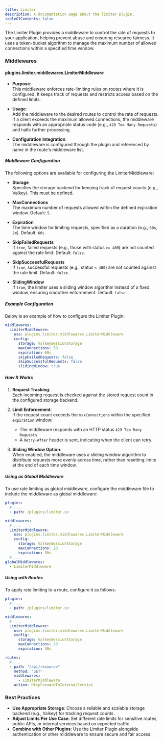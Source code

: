 ```yaml
---
title: Limiter
description: A documentation page about the limiter plugin.
tableOfContents: false
---
```


The Limiter Plugin provides a middleware to control the rate of requests to your application, helping prevent abuse and ensuring resource fairness. It uses a token-bucket algorithm to manage the maximum number of allowed connections within a specified time window.

### Middlewares

#### plugins.limiter.middlewares.LimiterMiddleware

- **Purpose**:  
  This middleware enforces rate-limiting rules on routes where it is configured. It keeps track of requests and restricts access based on the defined limits.

- **Usage**:  
  Add the middleware to the desired routes to control the rate of requests. If a client exceeds the maximum allowed connections, the middleware responds with an appropriate status code (e.g., `429 Too Many Requests`) and halts further processing.

- **Configuration Integration**:  
  The middleware is configured through the plugin and referenced by name in the route's middleware list.

##### Middleware Configuration

The following options are available for configuring the LimiterMiddleware:

- **Storage**  
  Specifies the storage backend for keeping track of request counts (e.g., Valkey). This must be defined.

- **MaxConnections**  
  The maximum number of requests allowed within the defined expiration window. Default: `5`.

- **Expiration**  
  The time window for limiting requests, specified as a duration (e.g., `60s`, `2m`). Default: `60s`.

- **SkipFailedRequests**  
  If `true`, failed requests (e.g., those with status `>= 400`) are not counted against the rate limit. Default: `false`.

- **SkipSuccessfulRequests**  
  If `true`, successful requests (e.g., status `< 400`) are not counted against the rate limit. Default: `false`.

- **SlidingWindow**  
  If `true`, the limiter uses a sliding window algorithm instead of a fixed window, ensuring smoother enforcement. Default: `false`.

##### Example Configuration

Below is an example of how to configure the Limiter Plugin:

```yaml title="middlewares.yaml"
middlewares:
  LimiterMiddleware:
    use: plugins.limiter.middlewares.LimiterMiddleware
    config:
      storage: ValkeySessionStorage
      maxConnections: 50
      expiration: 60s
      skipFailedRequests: false
      skipSuccessfulRequests: false
      slidingWindow: true
```

##### How It Works

1. **Request Tracking**:  
   Each incoming request is checked against the stored request count in the configured storage backend.

2. **Limit Enforcement**:  
   If the request count exceeds the `maxConnections` within the specified `expiration` window:

   - The middleware responds with an HTTP status `429 Too Many Requests`.
   - A `Retry-After` header is sent, indicating when the client can retry.

3. **Sliding Window Option**:  
   When enabled, the middleware uses a sliding window algorithm to distribute requests more evenly across time, rather than resetting limits at the end of each time window.

##### Using as Global Middleware

To use rate limiting as global middleware, configure the middleware file to include the middleware as global middleware:

```yaml title="plugins.yaml"
plugins:
  # ...
  - path: /plugins/limiter.so
```

```yaml title="middlewares.yaml"
middlewares:
  # ...
  LimiterMiddleware:
    use: plugins.limiter.middlewares.LimiterMiddleware
    config:
      storage: ValkeySessionStorage
      maxConnections: 20
      expiration: 30s
  # ...
globalMiddlewares:
  - LimiterMiddleware
```

##### Using with Routes

To apply rate limiting to a route, configure it as follows:

```yaml title="plugins.yaml"
plugins:
  # ...
  - path: /plugins/limiter.so
```

```yaml title="middlewares.yaml"
middlewares:
  # ...
  LimiterMiddleware:
    use: plugins.limiter.middlewares.LimiterMiddleware
    config:
      storage: ValkeySessionStorage
      maxConnections: 20
      expiration: 30s
```

```yaml title="routes.yaml"
routes:
  # ...
  - path: "/api/resource"
    method: "GET"
    middlewares:
      - LimiterMiddleware
    action: HttpForwardToInternalService
```

### Best Practices

- **Use Appropriate Storage**: Choose a reliable and scalable storage backend (e.g., Valkey) for tracking request counts.
- **Adjust Limits Per Use Case**: Set different rate limits for sensitive routes, public APIs, or internal services based on expected traffic.
- **Combine with Other Plugins**: Use the Limiter Plugin alongside authentication or other middleware to ensure secure and fair access.
